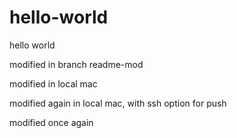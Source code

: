 # hello-world
hello world


modified in branch readme-mod

modified in local mac

modified again in local mac, with ssh option for push

modified once again
